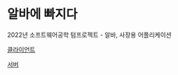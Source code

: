 # 알바에 빠지다
2022년 소프트웨어공학 텀프로젝트 - 알바, 사장용 어플리케이션

[클라이언트](https://github.com/SoftWareEZ/Client)

[서버](https://github.com/SoftWareEZ/server2)
